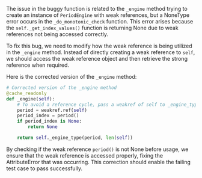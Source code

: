 The issue in the buggy function is related to the `_engine` method trying to create an instance of `PeriodEngine` with weak references, but a NoneType error occurs in the `_do_monotonic_check` function. This error arises because the `self._get_index_values()` function is returning None due to weak references not being accessed correctly.

To fix this bug, we need to modify how the weak reference is being utilized in the `_engine` method. Instead of directly creating a weak reference to `self`, we should access the weak reference object and then retrieve the strong reference when required.

Here is the corrected version of the `_engine` method:

```python
# Corrected version of the _engine method
@cache_readonly
def _engine(self):
    # To avoid a reference cycle, pass a weakref of self to _engine_type.
    period = weakref.ref(self)
    period_index = period()
    if period_index is None:
        return None

    return self._engine_type(period, len(self))
```

By checking if the weak reference `period()` is not None before usage, we ensure that the weak reference is accessed properly, fixing the AttributeError that was occurring. This correction should enable the failing test case to pass successfully.